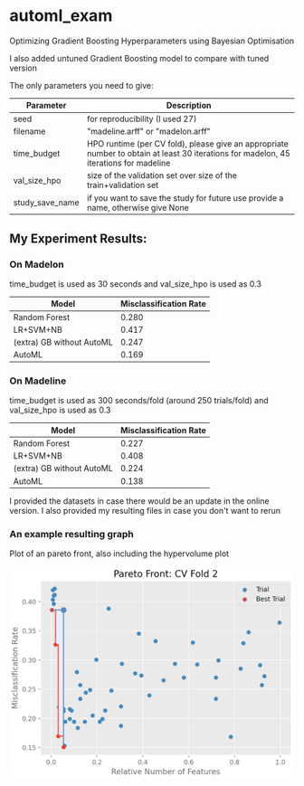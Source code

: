 # automl_exam
Optimizing Gradient Boosting Hyperparameters using Bayesian Optimisation

I also added untuned Gradient Boosting model to compare with tuned version

The only parameters you need to give:

Parameter | Description
--- | ---
seed | for reproducibility (I used 27) 
filename | "madeline.arff" or "madelon.arff"
time_budget | HPO runtime (per CV fold), please give an appropriate number to obtain at least 30 iterations for madelon, 45 iterations for madeline
val_size_hpo | size of the validation set over size of the train+validation set 
study_save_name | if you want to save the study for future use provide a name, otherwise give None

## My Experiment Results:

### On Madelon

time_budget is used as 30 seconds and val_size_hpo is used as 0.3

Model | Misclassification Rate
--- | ---
Random Forest | 0.280
LR+SVM+NB | 0.417
(extra) GB without AutoML | 0.247
AutoML | 0.169

### On Madeline

time_budget is used as 300 seconds/fold (around 250 trials/fold) and val_size_hpo is used as 0.3

Model | Misclassification Rate
--- | ---
Random Forest | 0.227
LR+SVM+NB | 0.408
(extra) GB without AutoML | 0.224
AutoML | 0.138

I provided the datasets in case there would be an update in the online version.
I also provided my resulting files in case you don't want to rerun

### An example resulting graph
Plot of an pareto front, also including the hypervolume plot

![alt text](example.png)